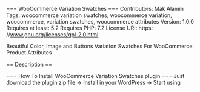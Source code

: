 === WooCommerce Variation Swatches ===
Contributors: Mak Alamin
Tags: woocommerce variation swatches, woocommerce variation, woocommerce, variation swatches, woocommerce attributes
Version: 1.0.0
Requires at least: 5.2
Requires PHP: 7.2
License URI: https: //www.gnu.org/licenses/gpl-2.0.html

Beautiful Color, Image and Buttons Variation Swatches For WooCommerce Product Attributes

== Description ==
	
=== How To Install WooCommerce Variation Swatches plugin ===
Just download the plugin zip file -> Install in your WordPress -> Start using